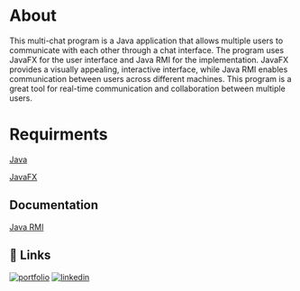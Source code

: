 # About

This multi-chat program is a Java application that allows multiple users to communicate with each other through a chat interface. The program uses JavaFX for the user interface and Java RMI for the implementation. JavaFX provides a visually appealing, interactive interface, while Java RMI enables communication between users across different machines. This program is a great tool for real-time communication and collaboration between multiple users.





# Requirments
[Java](https://www.java.com/)

[JavaFX](https://openjfx.io/)






## Documentation

[Java RMI](https://docs.oracle.com/javase/7/docs/technotes/guides/rmi/)


## 🔗 Links
[![portfolio](https://img.shields.io/badge/my_portfolio-000?style=for-the-badge&logo=ko-fi&logoColor=white)](https://github.com/chihabhedidi/)
[![linkedin](https://img.shields.io/badge/linkedin-0A66C2?style=for-the-badge&logo=linkedin&logoColor=white)](https://www.linkedin.com/in/hedidi-chihab/)
